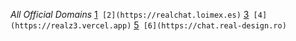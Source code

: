 *All Official Domains*
[1](https://realchat.loimex.es)`
[2](https://realchat.loimex.es)`
[3](https://chat-real.royel.cl)`
[4](https://realz3.vercel.app)`
[5](https://realist.dfgh.in)`
[6](https://chat.real-design.ro)`
